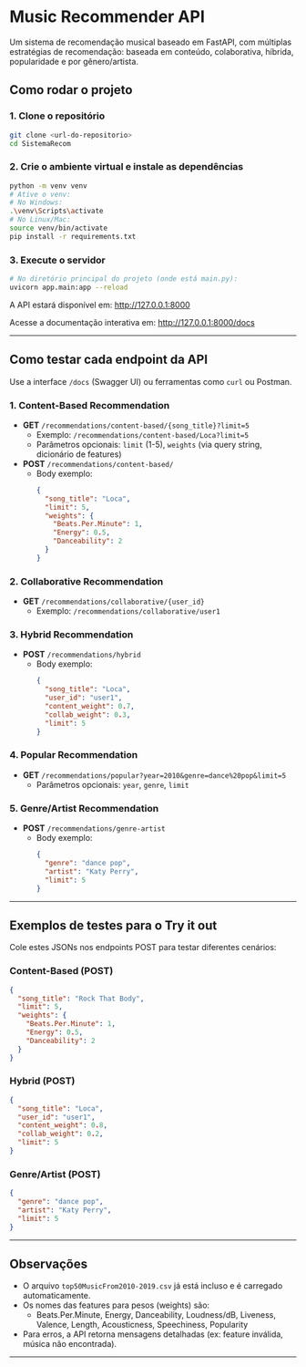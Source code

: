 # Music Recommender API

Um sistema de recomendação musical baseado em FastAPI, com múltiplas estratégias de recomendação: baseada em conteúdo, colaborativa, híbrida, popularidade e por gênero/artista.

## Como rodar o projeto

### 1. Clone o repositório

```sh
git clone <url-do-repositorio>
cd SistemaRecom
```

### 2. Crie o ambiente virtual e instale as dependências

```sh
python -m venv venv
# Ative o venv:
# No Windows:
.\venv\Scripts\activate
# No Linux/Mac:
source venv/bin/activate
pip install -r requirements.txt
```

### 3. Execute o servidor

```sh
# No diretório principal do projeto (onde está main.py):
uvicorn app.main:app --reload
```

A API estará disponível em: http://127.0.0.1:8000

Acesse a documentação interativa em: http://127.0.0.1:8000/docs

---

## Como testar cada endpoint da API

Use a interface `/docs` (Swagger UI) ou ferramentas como `curl` ou Postman.

### 1. Content-Based Recommendation

- **GET** `/recommendations/content-based/{song_title}?limit=5`
  - Exemplo: `/recommendations/content-based/Loca?limit=5`
  - Parâmetros opcionais: `limit` (1-5), `weights` (via query string, dicionário de features)
- **POST** `/recommendations/content-based/`
  - Body exemplo:
    ```json
    {
      "song_title": "Loca",
      "limit": 5,
      "weights": {
        "Beats.Per.Minute": 1,
        "Energy": 0.5,
        "Danceability": 2
      }
    }
    ```

### 2. Collaborative Recommendation

- **GET** `/recommendations/collaborative/{user_id}`
  - Exemplo: `/recommendations/collaborative/user1`

### 3. Hybrid Recommendation

- **POST** `/recommendations/hybrid`
  - Body exemplo:
    ```json
    {
      "song_title": "Loca",
      "user_id": "user1",
      "content_weight": 0.7,
      "collab_weight": 0.3,
      "limit": 5
    }
    ```

### 4. Popular Recommendation

- **GET** `/recommendations/popular?year=2010&genre=dance%20pop&limit=5`
  - Parâmetros opcionais: `year`, `genre`, `limit`

### 5. Genre/Artist Recommendation

- **POST** `/recommendations/genre-artist`
  - Body exemplo:
    ```json
    {
      "genre": "dance pop",
      "artist": "Katy Perry",
      "limit": 5
    }
    ```

---

## Exemplos de testes para o Try it out

Cole estes JSONs nos endpoints POST para testar diferentes cenários:

### Content-Based (POST)
```json
{
  "song_title": "Rock That Body",
  "limit": 5,
  "weights": {
    "Beats.Per.Minute": 1,
    "Energy": 0.5,
    "Danceability": 2
  }
}
```

### Hybrid (POST)
```json
{
  "song_title": "Loca",
  "user_id": "user1",
  "content_weight": 0.8,
  "collab_weight": 0.2,
  "limit": 5
}
```

### Genre/Artist (POST)
```json
{
  "genre": "dance pop",
  "artist": "Katy Perry",
  "limit": 5
}
```

---

## Observações

- O arquivo `top50MusicFrom2010-2019.csv` já está incluso e é carregado automaticamente.
- Os nomes das features para pesos (weights) são:
  - Beats.Per.Minute, Energy, Danceability, Loudness/dB, Liveness, Valence, Length, Acousticness, Speechiness, Popularity
- Para erros, a API retorna mensagens detalhadas (ex: feature inválida, música não encontrada).

---



